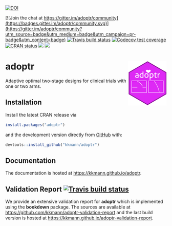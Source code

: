 [![DOI](https://zenodo.org/badge/DOI/10.5281/zenodo.2616952.svg)](https://doi.org/10.5281/zenodo.2616951)

[![Join the chat at https://gitter.im/adoptr/community](https://badges.gitter.im/adoptr/community.svg)](https://gitter.im/adoptr/community?utm_source=badge&utm_medium=badge&utm_campaign=pr-badge&utm_content=badge)
[![Travis build status](https://travis-ci.org/kkmann/adoptr.svg?branch=master)](https://travis-ci.org/kkmann/adoptr)
[![Codecov test coverage](https://codecov.io/gh/kkmann/adoptr/branch/master/graph/badge.svg)](https://codecov.io/gh/kkmann/adoptr?branch=master)
[![CRAN status](https://www.r-pkg.org/badges/version/adoptr)](https://cran.r-project.org/package=adoptr)
[![](http://cranlogs.r-pkg.org/badges/last-month/adoptr?color=green)](https://cran.r-project.org/package=adoptr)
[![](http://cranlogs.r-pkg.org/badges/grand-total/adoptr?color=green)](https://cran.r-project.org/package=adoptr)


# adoptr <a href='https://github.com/kkmann/adoptr'><img src='man/figures/logo.png' align="right" height="139" /></a>


Adaptive optimal two-stage designs for clinical trials with one or two arms.



## Installation

Install the latest CRAN release via

```r
install.packages("adoptr")
```

and the development version directly from [GitHub](https://github.com/) with:

```r
devtools::install_github("kkmann/adoptr")
```



## Documentation

The documentation is hosted at https://kkmann.github.io/adoptr.



## Validation Report [![Travis build status](https://travis-ci.com/kkmann/adoptr-validation-report.svg?branch=master)](https://travis-ci.com/kkmann/adoptr-validation-report)

We provide an extensive validation report for **adoptr** which is implemented 
using the **bookdown** package.
The sources are available at https://github.com/kkmann/adoptr-validation-report and
the last build version is hosted at https://kkmann.github.io/adoptr-validation-report.
